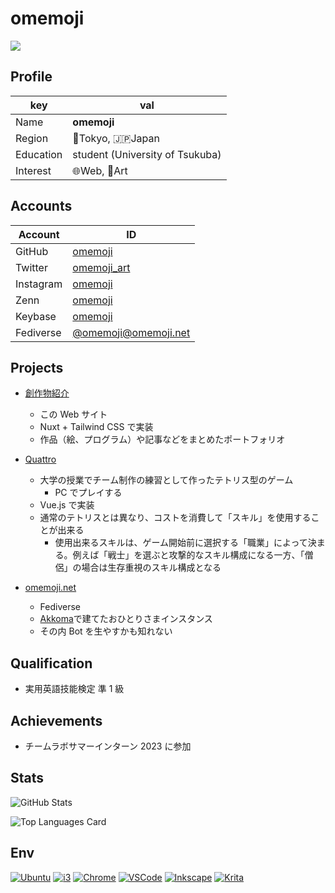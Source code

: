 # omemoji

![](https://user-images.githubusercontent.com/68148226/206836600-84cfacc6-c2d6-4946-82fe-db48d5838e19.png)

## Profile

| key       | val                             |
| --------- | ------------------------------- |
| Name      | **omemoji**                     |
| Region    | 🗼Tokyo, 🇯🇵Japan                |
| Education | student (University of Tsukuba) |
| Interest  | 🌐Web, 🎨Art                    |

## Accounts

| Account   | ID                                                  |
| --------- | --------------------------------------------------- |
| GitHub    | [omemoji](https://github.com/omemoji)               |
| Twitter   | [omemoji_art](https://twitter.com/omemoji_art)      |
| Instagram | [omemoji](https://instagram.com/omemoji)            |
| Zenn      | [omemoji](https://zenn.dev/omemoji)                 |
| Keybase   | [omemoji](https://keybase.io/omemoji)               |
| Fediverse | [@omemoji@omemoji.net](https://omemoji.net/omemoji) |

## Projects

- [創作物紹介](https://omemoji.com)
  - この Web サイト
  - Nuxt + Tailwind CSS で実装
  - 作品（絵、プログラム）や記事などをまとめたポートフォリオ
- [Quattro](https://m-18-team1.github.io/tetris/)
  - 大学の授業でチーム制作の練習として作ったテトリス型のゲーム
    - PC でプレイする
  - Vue.js で実装
  - 通常のテトリスとは異なり、コストを消費して「スキル」を使用することが出来る
    - 使用出来るスキルは、ゲーム開始前に選択する「職業」によって決まる。例えば「戦士」を選ぶと攻撃的なスキル構成になる一方、「僧侶」の場合は生存重視のスキル構成となる
- [omemoji.net](https://omemoji.net)

  - Fediverse
  - [Akkoma](https://akkoma.social/)で建てたおひとりさまインスタンス
  - その内 Bot を生やすかも知れない

## Qualification

- 実用英語技能検定 準 1 級

## Achievements

- チームラボサマーインターン 2023 に参加

## Stats

![GitHub Stats](https://github-readme-stats.vercel.app/api?username=omemoji&theme=transparent&show_icons=true)

![Top Languages Card](https://github-readme-stats.vercel.app/api/top-langs/?username=omemoji&theme=transparent&layout=compact)

## Env

[![Ubuntu](https://img.shields.io/badge/OS-Debian-a80030.svg?logo=debian&logoColor=ffffff&style=flat)](https://debian.org/) [![i3](https://img.shields.io/badge/DE-i3-7ca7c2.svg?&style=flat)](https://i3wm.org) [![Chrome](https://img.shields.io/badge/Browser-Google%20Chrome-4285F4.svg?logo=googlechrome&logoColor=fff&style=flat)](https://www.google.com/intl/en_us/chrome/) [![VSCode](https://img.shields.io/badge/Editor-Visual%20Studio%20Code-007ACC.svg?logo=visualstudiocode&logoColor=fff&style=flat)](https://code.visualstudio.com/) [![Inkscape](https://img.shields.io/badge/Vector%20Graphics%20Editor-Inkscape-000.svg?logo=inkscape&logoColor=fff&style=flat)](https://inkscape.org) [![Krita](https://img.shields.io/badge/Paint%20Tool-Krita-ff1199.svg?logo=krita&logoColor=fff&style=flat)](https://krita.org)
